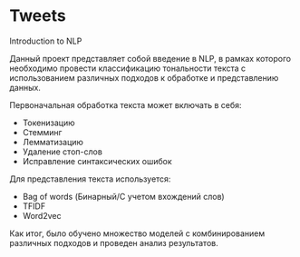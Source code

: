 # Tweets
Introduction to NLP

Данный проект представляет собой введение в NLP, в рамках которого необходимо провести классификацию тональности текста
с использованием различных подходов к обработке и представлению данных.

Первоначальная обработка текста может включать в себя:
* Токенизацию
* Стемминг
* Лемматизацию
* Удаление стоп-слов
* Исправление синтаксических ошибок

Для представления текста используется:
* Bag of words (Бинарный/С учетом вхождений слов)
* TFIDF
* Word2vec

Как итог, было обучено множество моделей с комбинированием различных подходов и проведен анализ результатов.
